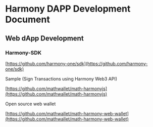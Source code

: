 # Harmony DAPP Development Document

## Web dApp Development

### Harmony-SDK

[https://github.com/harmony-one/sdk](https://github.com/harmony-one/sdk)

Sample (Sign Transactions using Harmony Web3 API)

[https://github.com/mathwallet/math-harmonyjs](https://github.com/mathwallet/math-harmonyjs)

Open source web wallet

[https://github.com/mathwallet/math-harmony-web-wallet](https://github.com/mathwallet/math-harmony-web-wallet)
